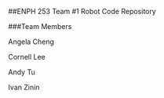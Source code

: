 ##ENPH 253 Team #1 Robot Code Repository

###Team Members

Angela Cheng

Cornell Lee

Andy Tu

Ivan Zinin
